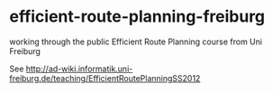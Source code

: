 # efficient-route-planning-freiburg
working through the public Efficient Route Planning course from Uni Freiburg

See http://ad-wiki.informatik.uni-freiburg.de/teaching/EfficientRoutePlanningSS2012
